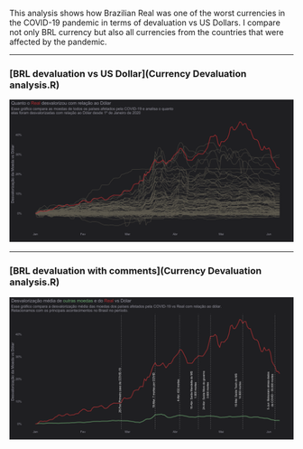 This analysis shows how Brazilian Real was one of the worst currencies in the COVID-19 pandemic in terms of devaluation vs US Dollars. I compare not only BRL currency but also all currencies from the countries that were affected by the pandemic.

_______
### [BRL devaluation vs US Dollar](Currency Devaluation analysis.R)

![Alt text](BRL_devaluation_ptbr.png?raw=true)

_______
### [BRL devaluation with comments](Currency Devaluation analysis.R)

![Alt text](BRL_devaluation_ptbr_events.png?raw=true)
